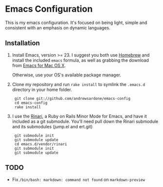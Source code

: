 # Emacs Configuration

This is my emacs configuration. It's focused on being light, simple and consistent with an emphasis on dynamic languages.

## Installation

1. Install Emacs, version >= 23.
   I suggest you both use [Homebrew](http://github.com/mxcl/homebrew) and install the included `emacs` formula, as well as grabbing the download from [Emacs for Mac OS X](http://emacsformacosx.com/).

   Otherwise, use your OS's available package manager.

2. Clone my repository and run `rake install` to symlink the `.emacs.d` directory in your home folder.

        git clone git://github.com/andrewsardone/emacs-config
        cd emacs-config
        rake install

3. I use the [Rinari](http://rinari.rubyforge.org/), a Ruby on Rails Minor Mode for Emacs, and have it included as a git submodule. You'll need pull down the Rinari submodule and its submodules (jump.el and ert.git)

        git submodule init
        git submodule update
        cd emacs.d/vendor/rinari
        git submodule init
        git submodule update

## TODO

- Fix `/bin/bash: markdown: command not found` on `markdown-preview`

